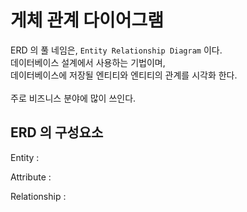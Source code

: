 # 게체 관계 다이어그램

ERD 의 풀 네임은, `Entity Relationship Diagram` 이다.<br/>
데이터베이스 설계에서 사용하는 기법이며,<br/>
데이터베이스에 저장될 엔티티와 엔티티의 관계를 시각화 한다.<br/>
<br/>
주로 비즈니스 분야에 많이 쓰인다.
<br/>

## ERD 의 구성요소 

Entity : 

Attribute :

Relationship :
